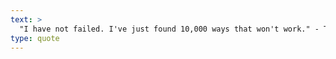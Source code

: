 ```yaml
---
text: >
  "I have not failed. I've just found 10,000 ways that won't work." - Thomas Edison
type: quote
---
```

